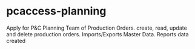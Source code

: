 # pcaccess-planning
Apply for P&amp;C Planning Team of Production Orders. create, read, update and delete production orders. Imports/Exports Master Data. Reports data created

